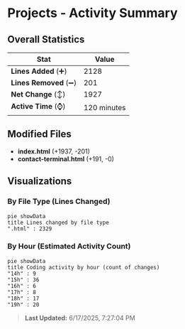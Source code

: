 # Projects - Activity Summary 

## Overall Statistics

| Stat                   | Value                                                             |
| ---------------------- | ----------------------------------------------------------------- |
| **Lines Added** (➕)   | 2128                                          |
| **Lines Removed** (➖) | 201                                        |
| **Net Change** (↕)    | 1927                |
| **Active Time** (⌚)   | 120 minutes |


## Modified Files
- **index.html** (+1937, -201)
- **contact-terminal.html** (+191, -0)

## Visualizations

### By File Type (Lines Changed)

```mermaid
pie showData
title Lines changed by file type
".html" : 2329
```

### By Hour (Estimated Activity Count)

```mermaid
pie showData
title Coding activity by hour (count of changes)
"14h" : 9
"15h" : 36
"16h" : 6
"17h" : 8
"18h" : 17
"19h" : 20
```


> **Last Updated:** 6/17/2025, 7:27:04 PM